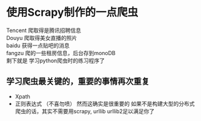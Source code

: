 # 使用Scrapy制作的一点爬虫
Tencent 爬取得是腾讯招聘信息  
Douyu  爬取得美女直播的照片  
baidu  获得一点贴吧的消息  
fangzu  爬的一些租房信息，后台存到monoDB  
剩下就是 学习python爬虫时的练习程序了  
## 学习爬虫最关键的，重要的事情再次重复
* Xpath
* 正则表达式 （不喜勿喷） 然而这确实是很重要的
如果不是构建大型的分布式爬虫的话，其实不需要用scrapy, urllib urllib2足以满足你了


